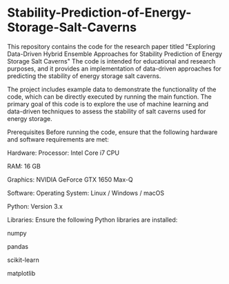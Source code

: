 # Stability-Prediction-of-Energy-Storage-Salt-Caverns
This repository contains the code for the research paper titled "Exploring Data-Driven Hybrid Ensemble Approaches for Stability Prediction of Energy Storage Salt Caverns" The code is intended for educational and research purposes, and it provides an implementation of data-driven approaches for predicting the stability of energy storage salt caverns.

The project includes example data to demonstrate the functionality of the code, which can be directly executed by running the main function. The primary goal of this code is to explore the use of machine learning and data-driven techniques to assess the stability of salt caverns used for energy storage.

Prerequisites
Before running the code, ensure that the following hardware and software requirements are met:

Hardware:
Processor: Intel Core i7 CPU

RAM: 16 GB

Graphics: NVIDIA GeForce GTX 1650 Max-Q 

Software:
Operating System: Linux / Windows / macOS

Python: Version 3.x

Libraries: Ensure the following Python libraries are installed:

numpy

pandas

scikit-learn

matplotlib

